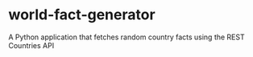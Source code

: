 # world-fact-generator
A Python application that fetches random country facts using the REST Countries API
